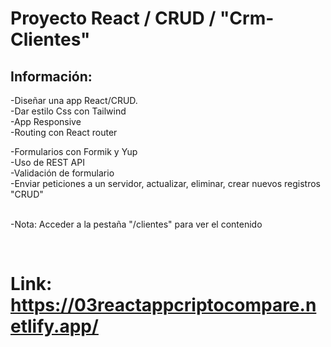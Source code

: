 # Proyecto React / CRUD / "Crm-Clientes"


## Información:

-Diseñar una app React/CRUD. <br>
-Dar estilo Css con Tailwind<br>
-App Responsive<br>
-Routing con React router<br>

-Formularios con Formik y Yup<br>
-Uso de REST API<br>
-Validación de formulario<br>
-Enviar peticiones a un servidor, actualizar, eliminar, crear nuevos registros "CRUD"<br><br>

-Nota: Acceder a la pestaña "/clientes" para ver el contenido


<br>

# Link:  https://03reactappcriptocompare.netlify.app/
